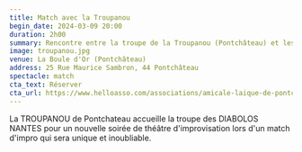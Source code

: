 ```yaml
---
title: Match avec la Troupanou
begin_date: 2024-03-09 20:00
duration: 2h00
summary: Rencontre entre la troupe de la Troupanou (Pontchâteau) et les Diabolos Nantes
image: troupanou.jpg
venue: La Boule d'Or (Pontchâteau)
address: 25 Rue Maurice Sambron, 44 Pontchâteau
spectacle: match
cta_text: Réserver
cta_url: https://www.helloasso.com/associations/amicale-laique-de-pontchateau/evenements/match-d-impro
---
```


La TROUPANOU de Pontchateau accueille la troupe des DIABOLOS NANTES pour un nouvelle soirée de  théâtre d'improvisation lors d'un match d'impro qui sera unique et inoubliable. 